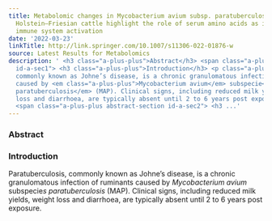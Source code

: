 ```yaml
---
title: Metabolomic changes in Mycobacterium avium subsp. paratuberculosis (MAP) challenged
  Holstein–Friesian cattle highlight the role of serum amino acids as indicators of
  immune system activation
date: '2022-03-23'
linkTitle: http://link.springer.com/10.1007/s11306-022-01876-w
source: Latest Results for Metabolomics
description: ' <h3 class="a-plus-plus">Abstract</h3> <span class="a-plus-plus abstract-section
  id-a-sec1"> <h3 class="a-plus-plus">Introduction</h3> <p class="a-plus-plus">Paratuberculosis,
  commonly known as Johne’s disease, is a chronic granulomatous infection of ruminants
  caused by <em class="a-plus-plus">Mycobacterium avium</em> subspecie<em class="a-plus-plus">s
  paratuberculosis</em> (MAP). Clinical signs, including reduced milk yields, weight
  loss and diarrhoea, are typically absent until 2 to 6 years post exposure.</p> </span>
  <span class="a-plus-plus abstract-section id-a-sec2"> <h3 ...'
---
```

 <h3 class="a-plus-plus">Abstract</h3> <span class="a-plus-plus abstract-section id-a-sec1"> <h3 class="a-plus-plus">Introduction</h3> <p class="a-plus-plus">Paratuberculosis, commonly known as Johne’s disease, is a chronic granulomatous infection of ruminants caused by <em class="a-plus-plus">Mycobacterium avium</em> subspecie<em class="a-plus-plus">s paratuberculosis</em> (MAP). Clinical signs, including reduced milk yields, weight loss and diarrhoea, are typically absent until 2 to 6 years post exposure.</p> </span> <span class="a-plus-plus abstract-section id-a-sec2"> <h3 ...
